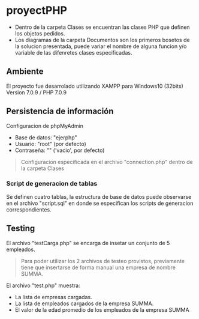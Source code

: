 # proyectPHP
 - Dentro de la carpeta Clases se encuentran las clases PHP que definen los objetos pedidos.
 - Los diagramas de la carpeta Documentos son los primeros bosetos de la solucion presentada, puede variar el nombre de alguna funcion y/o variable de las difenretes clases especificadas. 

## Ambiente
El proyecto fue desarrolado utilizando XAMPP para Windows10 (32bits) Version 7.0.9 / PHP 7.0.9

## Persistencia de información

Configuracion de phpMyAdmin
 - Base de datos: "ejerphp"
 - Usuario: "root" (por defecto)
 - Contraseña: "" ('vacio', por defecto)

 >Configuracion especificada en el archivo "connection.php" dentro de la carpeta Clases

### Script de generacion de tablas

Se definen cuatro tablas, la estructura de base de datos puede observarse en el archivo "script.sql"
en donde se especifican los scripts de generacion correspondientes.

## Testing

El archivo "testCarga.php" se encarga de insetar un conjunto de 5 empleados.

>Para poder utilizar los 2 archivos de testeo provistos, previamente tiene que
>insertarse de forma manual una empresa de nombre SUMMA.

El archivo "test.php" muestra:
 - La lista de empresas cargadas.
 - La lista de empleados cargados de la empresa SUMMA.
 - El valor de la edad promedio de los empleados de la empresa SUMMA
